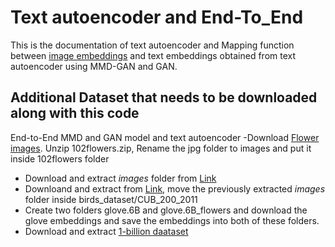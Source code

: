 # Text autoencoder and End-To_End
This is the documentation of text autoencoder and Mapping function between [image embeddings](https://github.com/anindyasdas/stackGANautoen) and text embeddings obtained from text autoencoder using MMD-GAN and GAN.
## Additional Dataset that needs to be downloaded along with this code
End-to-End MMD and GAN model and text autoencoder
-Download [Flower images](https://www.robots.ox.ac.uk/~vgg/data/flowers/102/102flowers.tgz). Unzip 102flowers.zip, Rename the jpg folder to images and put it inside 102flowers folder
- Download and extract *images* folder from [Link](https://drive.google.com/file/d/1yzcR5J0D9pcI2KlZU0zzxl3Hz_C2QgJK/view?usp=sharing)
- Downloand and extract from [Link](http://www.vision.caltech.edu/visipedia-data/CUB-200-2011/CUB_200_2011.tgz), move the previously extracted *images* folder inside birds_dataset/CUB_200_2011
- Create two folders glove.6B and glove.6B_flowers and download the glove embeddings and save the embeddings into both of these folders.
- Download and extract [1-billion daataset](https://www.statmt.org/lm-benchmark/1-billion-word-language-modeling-benchmark-r13output.tar.gz)
